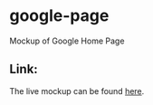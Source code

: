 # google-page
Mockup of Google Home Page

## Link: 
The live mockup can be found [here](https://lanzo-siega.github.io/google-page/ 'Google Homepage').
